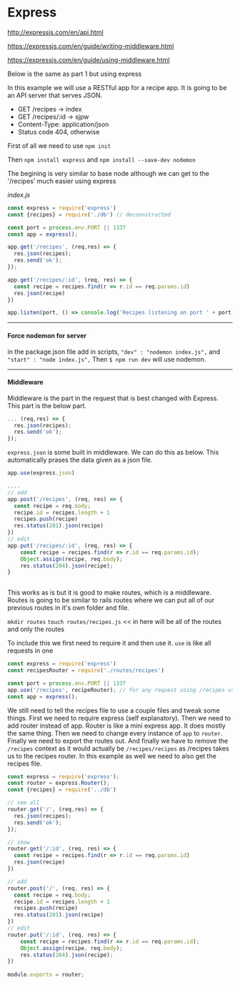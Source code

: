 # Express

http://expressjs.com/en/api.html

https://expressjs.com/en/guide/writing-middleware.html

https://expressjs.com/en/guide/using-middleware.html

Below is the same as part 1 but using express

In this example we will use a RESTful app for a recipe app. It is going to be an API server that serves JSON.

* GET /recipes -> index
* GET /recipes/:id -> sjpw
* Content-Type: application/json
* Status code 404, otherwise

First of all we need to use `npm init`

Then `npm install express` and `npm install --save-dev nodemon`

The begining is very similar to base node although we can get to the '/recipes' much easier using express

*index.js*

```js
const express = require('express')
const {recipes} = require('./db') // deconnstructed

const port = process.env.PORT || 1337
const app = express();

app.get('/recipes', (req,res) => {
  res.json(recipes);
  res.send('ok');
});

app.get('/recipes/:id', (req, res) => {
  const recipe = recipes.find(r => r.id == req.params.id)
  res.json(recipe)
})

app.listen(port, () => console.log('Recipes listening on port ' + port));
```

---

#### Force nodemon for server

in the package.json file add in scripts, `"dev" : "nodemon index.js",` and `"start" : "node index.js",` Then `$ npm run dev` will use nodemon.

---

#### Middleware

Middleware is the part in the request that is best changed with Express. This part is the below part.

```js
... (req,res) => {
  res.json(recipes);
  res.send('ok');
});
```

`express.json` is some built in middleware. We can do this as below. This automatically prases the data given as a json file.

```js
app.use(express.json)

....
// add
app.post('/recipes', (req, res) => {
  const recipe = req.body;
  recipe.id = recipes.length + 1
  recipes.push(recipe)
  res.status(201).json(recipe)
})
// edit
app.put('/recipes/:id', (req, res) => {
    const recipe = recipes.find(r => r.id == req.params.id);
    Object.assign(recipe, req.body);
    res.status(204).json(recipe);
}
    
```

This works as is but it is good to make routes, which is a middleware. Routes is going to be similar to rails routes where we can put all of our previous routes in it's own folder and file.

`mkdir routes` `touch routes/recipes.js` << in here will be all of the routes and only the routes

To include this we first need to require it and then use it. `use` is like all requests in one

```js
const express = require('express')
const recipesRouter = require('./routes/recipes')

const port = process.env.PORT || 1337
app.use('/recipes', recipeRouter); // for any request using /recipes use recipeRouter
const app = express();
```

We still need to tell the recipes file to use a couple files and tweak some things.
First we need to require express (self explanatory). Then we need to add router instead of app. Router is like a mini express app. It does mostly the same thing. Then we need to change every instance of `app` to `router`. Finally we need to export the routes out. And finally we have to remove the `/recipes` context as it would actually be `/recipes/recipes` as /recipes takes us to the recipes router. In this example as well we need to also get the recipes file.

```js
const express = require('express');
const router = express.Router();
const {recipes} = require('../db')

// see all
router.get('/', (req,res) => {
  res.json(recipes);
  res.send('ok');
});

// show
router.get('/:id', (req, res) => {
  const recipe = recipes.find(r => r.id == req.params.id)
  res.json(recipe)
})

// add
router.post('/', (req, res) => {
  const recipe = req.body;
  recipe.id = recipes.length + 1
  recipes.push(recipe)
  res.status(201).json(recipe)
})
// edit
router.put('/:id', (req, res) => {
    const recipe = recipes.find(r => r.id == req.params.id);
    Object.assign(recipe, req.body);
    res.status(204).json(recipe);
})
    
module.exports = router;
```

